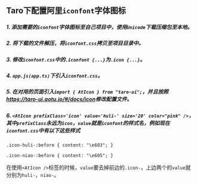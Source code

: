 ## Taro下配置阿里`iconfont`字体图标
##### 1. 添加需要的`iconfont`字体图标至自己项目中，使用`Unicode`下载压缩包至本地。
##### 2. 将下载的文件解压，将`iconfont.css`拷贝至项目目录中。
##### 3. 修改`iconfont.css`中的`.iconfont {...}`为`.icon {...}`。
##### 4. `app.js(app.ts)`下引入`iconfont.css`。
##### 5. 在对用的页面引入`import { AtIcon } from "taro-ui";`，并且按照<a target="_blank" href="https://taro-ui.aotu.io/#/docs/icon">https://taro-ui.aotu.io/#/docs/icon</a>修改配置文件。
##### 6. `<AtIcon prefixClass='icon' value='huli-' size='20' color="pink" />`，其中`prefixClass`永远为`icon`，`value`就是`iconfont`的样式名，例如现在`iconfont.css`中有以下这些样式
```
.icon-huli-:before { content: "\e603"; }

.icon-niao-:before { content: "\e605"; }
```
在使用`<AtIcon />`标签的时候，`value`要去掉前边的`.icon-`，上边两个的`value`就分别为`huli-`，`niao-`。
